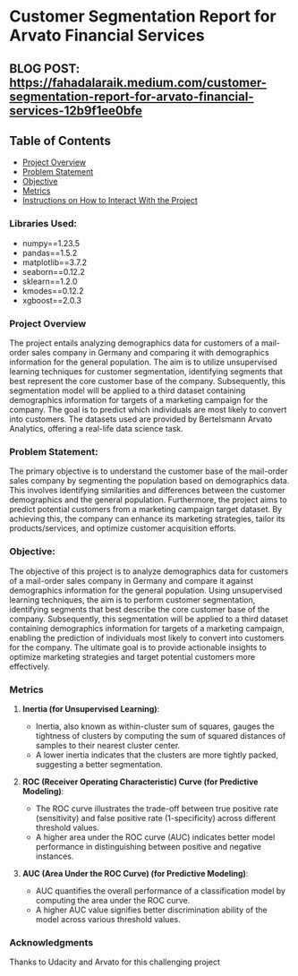 
# Customer Segmentation Report for Arvato Financial Services
## BLOG POST: https://fahadalaraik.medium.com/customer-segmentation-report-for-arvato-financial-services-12b9f1ee0bfe
## Table of Contents
 * [Project Overview](#project-overview)
 * [Problem Statement](#problem-statement)
 * [Objective](#objective)
 * [Metrics](#metrics)
 * [Instructions on How to Interact With the Project](#instructions-of-how-to-interact-with-project)

### Libraries Used:
 *  numpy==1.23.5
 *  pandas==1.5.2
 *  matplotlib==3.7.2
 *  seaborn==0.12.2
 *  sklearn==1.2.0
 *  kmodes==0.12.2
 *  xgboost==2.0.3

 
### Project Overview
The project entails analyzing demographics data for customers of a mail-order sales company in Germany and comparing it with demographics information for the general population. The aim is to utilize unsupervised learning techniques for customer segmentation, identifying segments that best represent the core customer base of the company. Subsequently, this segmentation model will be applied to a third dataset containing demographics information for targets of a marketing campaign for the company. The goal is to predict which individuals are most likely to convert into customers. The datasets used are provided by Bertelsmann Arvato Analytics, offering a real-life data science task.

### Problem Statement:
The primary objective is to understand the customer base of the mail-order sales company by segmenting the population based on demographics data. This involves identifying similarities and differences between the customer demographics and the general population. Furthermore, the project aims to predict potential customers from a marketing campaign target dataset. By achieving this, the company can enhance its marketing strategies, tailor its products/services, and optimize customer acquisition efforts.

### Objective:
The objective of this project is to analyze demographics data for customers of a mail-order sales company in Germany and compare it against demographics information for the general population. Using unsupervised learning techniques, the aim is to perform customer segmentation, identifying segments that best describe the core customer base of the company. Subsequently, this segmentation will be applied to a third dataset containing demographics information for targets of a marketing campaign, enabling the prediction of individuals most likely to convert into customers for the company. The ultimate goal is to provide actionable insights to optimize marketing strategies and target potential customers more effectively.

### Metrics
1. **Inertia (for Unsupervised Learning)**:
   - Inertia, also known as within-cluster sum of squares, gauges the tightness of clusters by computing the sum of squared    distances of samples to their nearest cluster center.
   - A lower inertia indicates that the clusters are more tightly packed, suggesting a better segmentation.

2. **ROC (Receiver Operating Characteristic) Curve (for Predictive Modeling)**:
   - The ROC curve illustrates the trade-off between true positive rate (sensitivity) and false positive rate (1-specificity) across different threshold values.
   - A higher area under the ROC curve (AUC) indicates better model performance in distinguishing between positive and negative instances.

3. **AUC (Area Under the ROC Curve) (for Predictive Modeling)**:
    - AUC quantifies the overall performance of a classification model by computing the area under the ROC curve.
    - A higher AUC value signifies better discrimination ability of the model across various threshold values.

### Acknowledgments
Thanks to Udacity and Arvato for this challenging project
